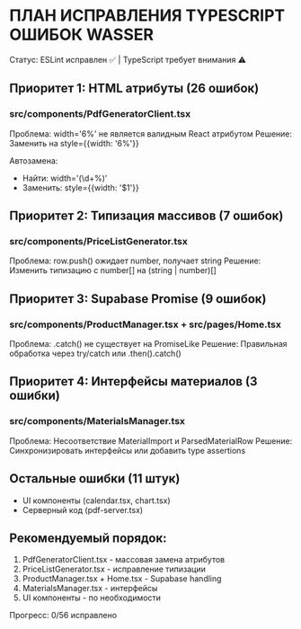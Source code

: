 # ПЛАН ИСПРАВЛЕНИЯ TYPESCRIPT ОШИБОК WASSER
Статус: ESLint исправлен ✅ | TypeScript требует внимания ⚠️

## Приоритет 1: HTML атрибуты (26 ошибок)
### src/components/PdfGeneratorClient.tsx
Проблема: width='6%' не является валидным React атрибутом
Решение: Заменить на style={{width: '6%'}}

Автозамена:
- Найти: width='(\d+%)'
- Заменить: style={{width: '$1'}}

## Приоритет 2: Типизация массивов (7 ошибок)
### src/components/PriceListGenerator.tsx  
Проблема: row.push() ожидает number, получает string
Решение: Изменить типизацию с number[] на (string | number)[]

## Приоритет 3: Supabase Promise (9 ошибок)
### src/components/ProductManager.tsx + src/pages/Home.tsx
Проблема: .catch() не существует на PromiseLike
Решение: Правильная обработка через try/catch или .then().catch()

## Приоритет 4: Интерфейсы материалов (3 ошибки)
### src/components/MaterialsManager.tsx
Проблема: Несоответствие MaterialImport и ParsedMaterialRow
Решение: Синхронизировать интерфейсы или добавить type assertions

## Остальные ошибки (11 штук)
- UI компоненты (calendar.tsx, chart.tsx)
- Серверный код (pdf-server.tsx)

## Рекомендуемый порядок:
1. PdfGeneratorClient.tsx - массовая замена атрибутов
2. PriceListGenerator.tsx - исправление типизации
3. ProductManager.tsx + Home.tsx - Supabase handling
4. MaterialsManager.tsx - интерфейсы
5. UI компоненты - по необходимости

Прогресс: 0/56 исправлено
